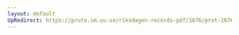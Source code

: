 ```yaml
---
layout: default
UpRedirect: https://pruto.im.uu.se/riksdagen-records-pdf/1876/prot-1876--ak--003/prot-1876--ak--003_015.pdf
---
```

